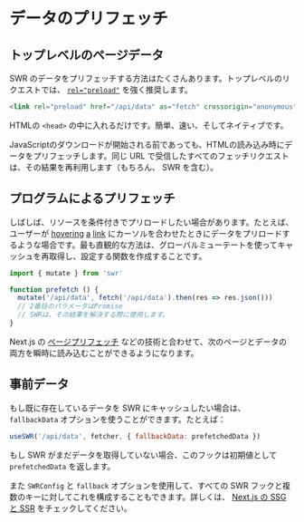 # データのプリフェッチ

## トップレベルのページデータ

SWR のデータをプリフェッチする方法はたくさんあります。トップレベルのリクエストでは、 [`rel="preload"`](https://developer.mozilla.org/en-US/docs/Web/HTML/Preloading_content) を強く推奨します。

```html
<link rel="preload" href="/api/data" as="fetch" crossorigin="anonymous">
```

HTMLの `<head>` の中に入れるだけです。簡単、速い、そしてネイティブです。

JavaScriptのダウンロードが開始される前であっても、HTMLの読み込み時にデータをプリフェッチします。同じ URL で受信したすべてのフェッチリクエストは、その結果を再利用します（もちろん、 SWR を含む）。

## プログラムによるプリフェッチ

しばしば、リソースを条件付きでプリロードしたい場合があります。たとえば、ユーザーが [hovering](https://github.com/GoogleChromeLabs/quicklink) [a](https://github.com/guess-js/guess) [link](https://instant.page) にカーソルを合わせたときにデータをプリロードするような場合です。最も直観的な方法は、グローバルミューテートを使ってキャッシュを再取得し、設定する関数を作成することです。

```js
import { mutate } from 'swr'

function prefetch () {
  mutate('/api/data', fetch('/api/data').then(res => res.json()))
  // 2番目のパラメータはPromise
  // SWRは、その結果を解決する際に使用します。
}
```

Next.js の [ページプリフェッチ](https://nextjs.org/docs/api-reference/next/router#routerprefetch) などの技術と合わせて、次のページとデータの両方を瞬時に読み込むことができるようになります。

## 事前データ

もし既に存在しているデータを SWR にキャッシュしたい場合は、 `fallbackData` オプションを使うことができます。たとえば：

```jsx
useSWR('/api/data', fetcher, { fallbackData: prefetchedData })
```

もし SWR がまだデータを取得していない場合、このフックは初期値として `prefetchedData` を返します。

また `SWRConfig` と `fallback` オプションを使用して、すべての SWR フックと複数のキーに対してこれを構成することもできます。詳しくは、 [Next.js の SSG と SSR](/docs/with-nextjs) をチェックしてください。
